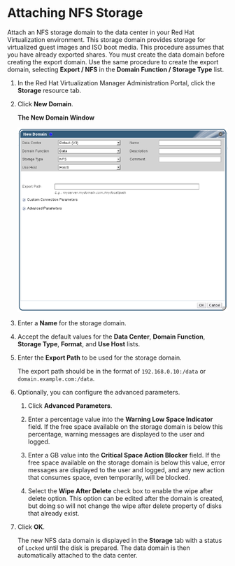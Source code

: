 # Attaching NFS Storage

Attach an NFS storage domain to the data center in your Red Hat Virtualization environment. This storage domain provides storage for virtualized guest images and ISO boot media. This procedure assumes that you have already exported shares. You must create the data domain before creating the export domain. Use the same procedure to create the export domain, selecting **Export / NFS** in the **Domain Function / Storage Type** list.

1. In the Red Hat Virtualization Manager Administration Portal, click the **Storage** resource tab.

2. Click **New Domain**.

    **The New Domain Window**

    ![](images/7294.png)

3. Enter a **Name** for the storage domain.

4. Accept the default values for the **Data Center**, **Domain Function**, **Storage Type**, **Format**, and **Use Host** lists.

5. Enter the **Export Path** to be used for the storage domain.

    The export path should be in the format of `192.168.0.10:/data` or `domain.example.com:/data`.

6. Optionally, you can configure the advanced parameters.

    1. Click **Advanced Parameters**.

    2. Enter a percentage value into the **Warning Low Space Indicator** field. If the free space available on the storage domain is below this percentage, warning messages are displayed to the user and logged.

    3. Enter a GB value into the **Critical Space Action Blocker** field. If the free space available on the storage domain is below this value, error messages are displayed to the user and logged, and any new action that consumes space, even temporarily, will be blocked.

    4. Select the **Wipe After Delete** check box to enable the wipe after delete option. This option can be edited after the domain is created, but doing so will not change the wipe after delete property of disks that already exist.

7. Click **OK**.

    The new NFS data domain is displayed in the **Storage** tab with a status of `Locked` until the disk is prepared. The data domain is then automatically attached to the data center.

